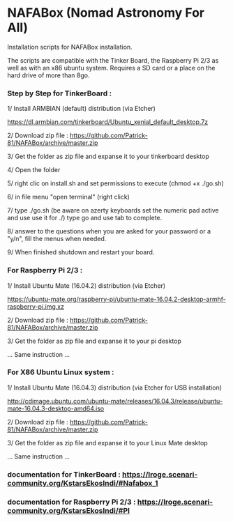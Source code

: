 # NAFABox (Nomad Astronomy For All)
Installation scripts for NAFABox installation.

The scripts are compatible with the Tinker Board, the Raspberry Pi 2/3 as well as with an x86 ubuntu system. 
Requires a SD card or a place on the hard drive of more than 8go.



### Step by Step for TinkerBoard :

1/ Install ARMBIAN (default) distribution (via Etcher)

https://dl.armbian.com/tinkerboard/Ubuntu_xenial_default_desktop.7z

2/ Download zip file :  https://github.com/Patrick-81/NAFABox/archive/master.zip

3/ Get the folder as zip file and expanse it to your tinkerboard desktop

4/ Open the folder

5/ right clic on install.sh and set permissions to execute (chmod +x ./go.sh)

6/ in file menu "open terminal" (right click)

7/ type ./go.sh (be aware on azerty keyboards set the numeric pad active and use use it for ./) type go and use tab to complete.

8/ answer to the questions when you are asked for your password or a "y/n", fill the menus when needed.

9/ When finished shutdown and restart your board.

### For Raspberry Pi 2/3 :

1/ Install Ubuntu Mate (16.04.2) distribution (via Etcher)

https://ubuntu-mate.org/raspberry-pi/ubuntu-mate-16.04.2-desktop-armhf-raspberry-pi.img.xz

2/ Download zip file :  https://github.com/Patrick-81/NAFABox/archive/master.zip

3/ Get the folder as zip file and expanse it to your pi desktop

... Same instruction ...

### For X86 Ubuntu Linux system :

1/ Install Ubuntu Mate (16.04.3) distribution (via Etcher for USB installation)

http://cdimage.ubuntu.com/ubuntu-mate/releases/16.04.3/release/ubuntu-mate-16.04.3-desktop-amd64.iso

2/ Download zip file :  https://github.com/Patrick-81/NAFABox/archive/master.zip

3/ Get the folder as zip file and expanse it to your Linux Mate desktop

... Same instruction ...


### documentation for TinkerBoard : https://lroge.scenari-community.org/KstarsEkosIndi/#Nafabox_1
### documentation for Raspberry Pi 2/3 : https://lroge.scenari-community.org/KstarsEkosIndi/#PI
